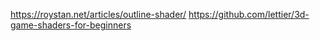 https://roystan.net/articles/outline-shader/
https://github.com/lettier/3d-game-shaders-for-beginners

